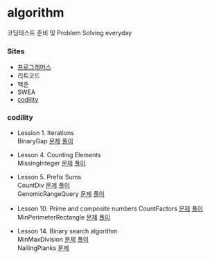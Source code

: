 # algorithm
코딩테스트 준비 및 Problem Solving everyday

### Sites    
- [프로그래머스](https://programmers.co.kr/learn/challenges)
- 리트코드  
- 백준    
- SWEA    
- [codility](https://app.codility.com/programmers/lessons)     


### codility    
- Lession 1. Iterations   
BinaryGap [문제](https://app.codility.com/programmers/lessons/1-iterations/binary_gap/) [풀이](https://github.com/sohyunwriter/algorithm/blob/master/codility/BinaryGap.py)    

- Lesson 4. Counting Elements    
MissingInteger [문제](https://app.codility.com/programmers/lessons/4-counting_elements/missing_integer/) [풀이](https://github.com/sohyunwriter/algorithm/blob/master/codility/MissingInteger.py)    

- Lesson 5. Prefix Sums    
CountDiv [문제](https://app.codility.com/programmers/lessons/5-prefix_sums/count_div/) [풀이](https://github.com/sohyunwriter/algorithm/blob/master/codility/CountDiv.py)    
GenomicRangeQuery [문제](https://app.codility.com/programmers/lessons/5-prefix_sums/genomic_range_query/) [풀이](https://github.com/sohyunwriter/algorithm/blob/master/codility/GenomicRangeQuery.py)    

- Lesson 10. Prime and composite numbers 
CountFactors [문제](https://app.codility.com/programmers/lessons/10-prime_and_composite_numbers/count_factors/) [풀이](https://github.com/sohyunwriter/algorithm/blob/master/codility/CountFactors.py)    
MinPerimeterRectangle [문제](https://app.codility.com/programmers/lessons/10-prime_and_composite_numbers/min_perimeter_rectangle/) [풀이](https://github.com/sohyunwriter/algorithm/blob/master/codility/MinPerimeterRectangle.py)    

- Lesson 14. Binary search algorithm     
MinMaxDivision [문제](https://app.codility.com/programmers/lessons/14-binary_search_algorithm/) [풀이](https://github.com/sohyunwriter/algorithm/blob/master/codility/MinMaxDivision.py)    
NailingPlanks [문제](https://app.codility.com/programmers/lessons/14-binary_search_algorithm/nailing_planks/)    


